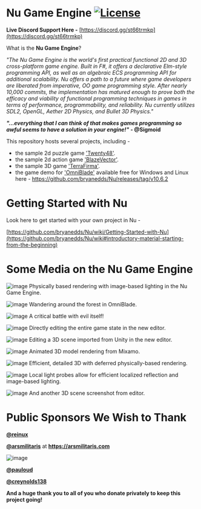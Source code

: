 Nu Game Engine [![License](https://img.shields.io/badge/license-MIT-blue.svg)](https://github.com/bryanedds/Nu/blob/master/License.md)
=

**Live Discord Support Here -**
[https://discord.gg/st66trmkp](https://discord.gg/st66trmkp)

What is the **Nu Game Engine**?

*"The Nu Game Engine is the world's first practical functional 2D and 3D cross-platform game engine. Built in F#, it offers a declarative Elm-style programming API, as well as an algebraic ECS programming API for additional scalability. Nu offers a path to a future where game developers are liberated from imperative, OO game programming style. After nearly 10,000 commits, the implementation has matured enough to prove both the efficacy and viability of functional programming techniques in games in terms of performance, programmability, and reliability. Nu currently utilizes SDL2, OpenGL, Aether 2D Physics, and Bullet 3D Physics."*

***"...everything that I can think of that makes games programming so awful seems to have a solution in your engine!"* - @Sigmoid**

This repository hosts several projects, including -

- the sample 2d puzzle game ['Twenty48'](https://github.com/bryanedds/Nu/tree/master/Projects/Twenty48).
- the sample 2d action game ['BlazeVector'](https://github.com/bryanedds/Nu/tree/master/Projects/BlazeVector).
- the sample 3D game ['TerraFirma'](https://github.com/bryanedds/Nu/tree/master/Projects/TerraFirma).
- the game demo for ['OmniBlade'](https://github.com/bryanedds/Nu/tree/master/Projects/OmniBlade) available free for Windows and Linux here - https://github.com/bryanedds/Nu/releases/tag/v10.6.2

Getting Started with Nu
=======================

Look here to get started with your own project in Nu -

[https://github.com/bryanedds/Nu/wiki/Getting-Started-with-Nu](https://github.com/bryanedds/Nu/wiki#introductory-material-starting-from-the-beginning)

Some Media on the Nu Game Engine
================================

![image](https://github.com/bryanedds/Nu/assets/1625560/69cd30f1-06fe-450e-a83f-8a7a9fd504d0)
Physically based rendering with image-based lighting in the Nu Game Engine.

![image](https://user-images.githubusercontent.com/1625560/209454635-b55ecb09-bbb9-4d71-9bd8-fa715c51cd4c.png)
Wandering around the forest in OmniBlade.

![image](https://user-images.githubusercontent.com/1625560/209454643-7142731e-ede7-48d3-8a97-d691fd9263e7.png)
A critical battle with evil itself!

![image](https://github.com/bryanedds/Nu/assets/1625560/c9f0a9a1-d071-48f7-9175-c0b08f5768f0)
Directly editing the entire game state in the new editor.

![image](https://github.com/bryanedds/Nu/assets/1625560/90f304e7-d2c8-4fc1-8548-2a9c81d05a66)
Editing a 3D scene imported from Unity in the new editor.

![image](https://github.com/bryanedds/Nu/assets/1625560/f9945d52-9ab4-4263-ae08-195c31a45c30)
Animated 3D model rendering from Mixamo.

![image](https://user-images.githubusercontent.com/1625560/232184477-dbb1102e-f4f5-4fd1-9008-57a07fe450f7.png)
Efficient, detailed 3D with deferred physically-based rendering.

![image](https://user-images.githubusercontent.com/1625560/235253590-2f86a584-478a-4406-8df9-3a1e7daafcbe.png)
Local light probes allow for efficient localized reflection and image-based lighting.

![image](https://user-images.githubusercontent.com/1625560/231018049-5c4247aa-0940-4d18-9173-2780982c22f7.png)
And another 3D scene screenshot from editor.

**Public Sponsors We Wish to Thank**
====================================

**[@reinux](https://github.com/reinux)**

**[@arsmilitaris](https://github.com/arsmilitaris)** at **https://arsmilitaris.com**

![image](https://github.com/bryanedds/Nu/assets/1625560/1b8fe1bb-18c1-4a1e-9888-4f566204490a)

**[@pauloud](https://github.com/pauloud)**

**[@creynolds138](https://github.com/creynolds138)**

**And a huge thank you to all of you who donate privately to keep this project going!**
